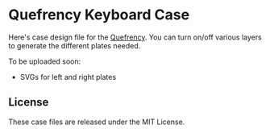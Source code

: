 Quefrency Keyboard Case
=======================

Here's case design file for the [Quefrency](https://keeb.io/products/quefrency-60-split-staggered-keyboard). You can turn on/off various layers to generate the different plates needed.

To be uploaded soon:

- SVGs for left and right plates

License
-------
These case files are released under the MIT License.
